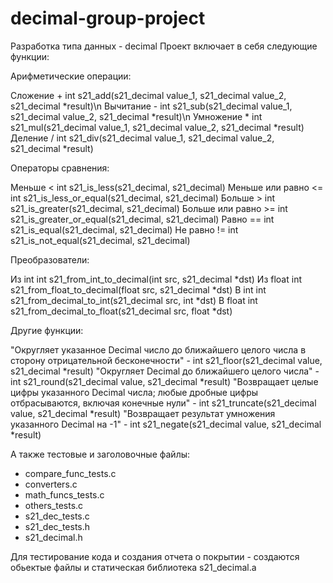 # decimal-group-project
Разработка типа данных - decimal
Проект включает в себя следующие функции:

Арифметические операции:

Сложение	+	int s21_add(s21_decimal value_1, s21_decimal value_2, s21_decimal *result)\n
Вычитание	-	int s21_sub(s21_decimal value_1, s21_decimal value_2, s21_decimal *result)\n
Умножение	*	int s21_mul(s21_decimal value_1, s21_decimal value_2, s21_decimal *result)
Деление	/	int s21_div(s21_decimal value_1, s21_decimal value_2, s21_decimal *result)

Операторы сравнения:

Меньше	<	int s21_is_less(s21_decimal, s21_decimal)
Меньше или равно	<=	int s21_is_less_or_equal(s21_decimal, s21_decimal)
Больше	>	int s21_is_greater(s21_decimal, s21_decimal)
Больше или равно	>=	int s21_is_greater_or_equal(s21_decimal, s21_decimal)
Равно	==	int s21_is_equal(s21_decimal, s21_decimal)
Не равно	!=	int s21_is_not_equal(s21_decimal, s21_decimal)

Преобразователи:

Из int	int s21_from_int_to_decimal(int src, s21_decimal *dst)
Из float	int s21_from_float_to_decimal(float src, s21_decimal *dst)
В int	int s21_from_decimal_to_int(s21_decimal src, int *dst)
В float	int s21_from_decimal_to_float(s21_decimal src, float *dst)

Другие функции:

"Округляет указанное Decimal число до ближайшего целого числа в сторону отрицательной бесконечности"	- int s21_floor(s21_decimal value, s21_decimal *result)
"Округляет Decimal до ближайшего целого числа"	- int s21_round(s21_decimal value, s21_decimal *result)
"Возвращает целые цифры указанного Decimal числа; любые дробные цифры отбрасываются, включая конечные нули"	- int s21_truncate(s21_decimal value, s21_decimal *result)
"Возвращает результат умножения указанного Decimal на -1"	- int s21_negate(s21_decimal value, s21_decimal *result)

А также тестовые и заголовочныe файлы:
- compare_func_tests.c
- converters.c
- math_funcs_tests.c
- others_tests.c
- s21_dec_tests.c
- s21_dec_tests.h
- s21_decimal.h

Для тестирование кода и создания отчета о покрытии - создаются обьектые файлы и статическая библиотека s21_decimal.a
